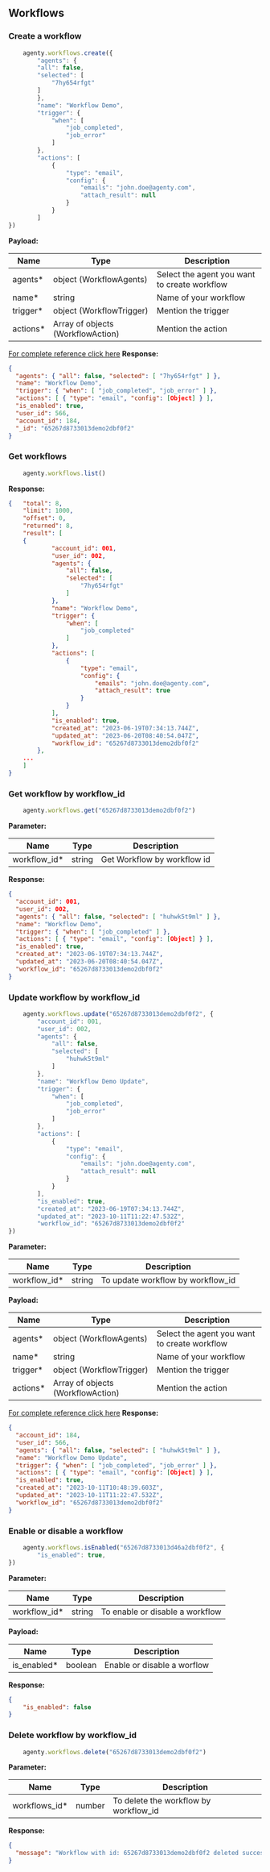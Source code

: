 ## Workflows

### Create a workflow
```js
    agenty.workflows.create({
        "agents": {
        "all": false,
        "selected": [
            "7hy654rfgt"
        ]
        },
        "name": "Workflow Demo",
        "trigger": {
            "when": [
                "job_completed",
                "job_error"
            ]
        },
        "actions": [
            {
                "type": "email",
                "config": {
                    "emails": "john.doe@agenty.com",
                    "attach_result": null
                }
            }
        ]
})
```
**Payload:**

| Name     | Type                              | Description                                   |
| -------- | --------------------------------- | --------------------------------------------- |
| agents*  | object (WorkflowAgents)           | Select the agent you want to create  workflow |
| name*    | string                            | Name of your workflow                         |
| trigger* | object (WorkflowTrigger)          | Mention the trigger                           |
| actions* | Array of objects (WorkflowAction) | Mention the action                            |

[For complete reference click here](https://agenty.com/docs/api#tag/Workflows/operation/WorkflowController_createWorkflow)
**Response:**
```json
{
  "agents": { "all": false, "selected": [ "7hy654rfgt" ] },
  "name": "Workflow Demo",
  "trigger": { "when": [ "job_completed", "job_error" ] },
  "actions": [ { "type": "email", "config": [Object] } ],
  "is_enabled": true,
  "user_id": 566,
  "account_id": 184,
  "_id": "65267d8733013demo2dbf0f2"
}
```

### Get workflows
```js
    agenty.workflows.list()
```

**Response:**
```json
{   "total": 8,
    "limit": 1000,
    "offset": 0,
    "returned": 8,
    "result": [
    {
            "account_id": 001,
            "user_id": 002,
            "agents": {
                "all": false,
                "selected": [
                    "7hy654rfgt"
                ]
            },
            "name": "Workflow Demo",
            "trigger": {
                "when": [
                    "job_completed"
                ]
            },
            "actions": [
                {
                    "type": "email",
                    "config": {
                        "emails": "john.doe@agenty.com",
                        "attach_result": true
                    }
                }
            ],
            "is_enabled": true,
            "created_at": "2023-06-19T07:34:13.744Z",
            "updated_at": "2023-06-20T08:40:54.047Z",
            "workflow_id": "65267d8733013demo2dbf0f2"
        },
    ...
    ]
}
```

### Get workflow by workflow_id
```js
    agenty.workflows.get("65267d8733013demo2dbf0f2")
```
**Parameter:**

| Name         | Type   | Description                 |
| ------------ | ------ | --------------------------- |
| workflow_id* | string | Get Workflow by workflow id |

**Response:**
```json
{
  "account_id": 001,
  "user_id": 002,
  "agents": { "all": false, "selected": [ "huhwk5t9ml" ] },
  "name": "Workflow Demo",
  "trigger": { "when": [ "job_completed" ] },
  "actions": [ { "type": "email", "config": [Object] } ],
  "is_enabled": true,
  "created_at": "2023-06-19T07:34:13.744Z",
  "updated_at": "2023-06-20T08:40:54.047Z",
  "workflow_id": "65267d8733013demo2dbf0f2"
}
```

### Update workflow by workflow_id
```js
    agenty.workflows.update("65267d8733013demo2dbf0f2", {
        "account_id": 001,
        "user_id": 002,
        "agents": {
            "all": false,
            "selected": [
                "huhwk5t9ml"
            ]
        },
        "name": "Workflow Demo Update",
        "trigger": {
            "when": [
                "job_completed",
                "job_error"
            ]
        },
        "actions": [
            {
                "type": "email",
                "config": {
                    "emails": "john.doe@agenty.com",
                    "attach_result": null
                }
            }
        ],
        "is_enabled": true,
        "created_at": "2023-06-19T07:34:13.744Z",
        "updated_at": "2023-10-11T11:22:47.532Z",
        "workflow_id": "65267d8733013demo2dbf0f2"
})
```

**Parameter:**

| Name         | Type   | Description                       |
| ------------ | ------ | --------------------------------- |
| workflow_id* | string | To update workflow by workflow_id |

**Payload:**

| Name     | Type                              | Description                                   |
| -------- | --------------------------------- | --------------------------------------------- |
| agents*  | object (WorkflowAgents)           | Select the agent you want to create  workflow |
| name*    | string                            | Name of your workflow                         |
| trigger* | object (WorkflowTrigger)          | Mention the trigger                           |
| actions* | Array of objects (WorkflowAction) | Mention the action                            |

[For complete reference click here](https://agenty.com/docs/api#tag/Workflows/operation/WorkflowController_updateWorkflowById)
**Response:**
```json
{
  "account_id": 184,
  "user_id": 566,
  "agents": { "all": false, "selected": [ "huhwk5t9ml" ] },
  "name": "Workflow Demo Update",
  "trigger": { "when": [ "job_completed", "job_error" ] },
  "actions": [ { "type": "email", "config": [Object] } ],
  "is_enabled": true,
  "created_at": "2023-10-11T10:48:39.603Z",
  "updated_at": "2023-10-11T11:22:47.532Z",
  "workflow_id": "65267d8733013demo2dbf0f2"
}
```

### Enable or disable a workflow
```js
    agenty.workflows.isEnabled("65267d8733013d46a2dbf0f2", {
        "is_enabled": true,
})
```

**Parameter:**

| Name         | Type   | Description                     |
| ------------ | ------ | ------------------------------- |
| workflow_id* | string | To enable or disable a workflow |

**Payload:**

| Name        | Type    | Description                 |
| ----------- | ------- | --------------------------- |
| is_enabled* | boolean | Enable or disable a worflow |


**Response:**
```json
{
    "is_enabled": false
}
```

### Delete workflow by workflow_id
```js
    agenty.workflows.delete("65267d8733013demo2dbf0f2")
```

**Parameter:**

| Name          | Type   | Description                           |
| ------------- | ------ | ------------------------------------- |
| workflows_id* | number | To delete the workflow by workflow_id |


**Response:**
```json
{
  "message": "Workflow with id: 65267d8733013demo2dbf0f2 deleted successfully"
}